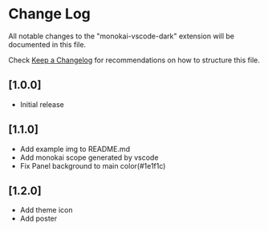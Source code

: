 # Change Log

All notable changes to the "monokai-vscode-dark" extension will be documented in this file.

Check [Keep a Changelog](http://keepachangelog.com/) for recommendations on how to structure this file.

## [1.0.0]

- Initial release

## [1.1.0]

- Add example img to README.md
- Add monokai scope generated by vscode
- Fix Panel background to main color(#1e1f1c)

## [1.2.0]

- Add theme icon
- Add poster